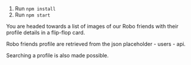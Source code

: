 1. Run `npm install`
2. Run `npm start`


You are headed towards a list of images of our Robo friends with their profile details in a flip-flop card.

Robo friends profile are retrieved from the json placeholder - users - api.

Searching a profile is also made possible.